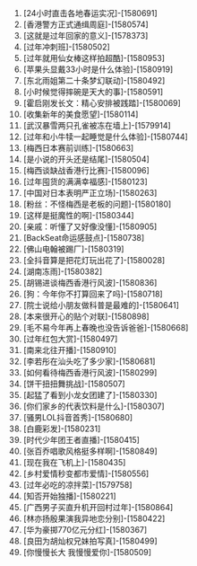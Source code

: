 
1. [24小时直击各地春运实况]-[1580691]
1. [香港警方正式通缉周庭]-[1580574]
1. [这就是过年回家的意义]-[1578373]
1. [过年冲刺班]-[1580502]
1. [过年就用仙女棒这样拍超酷]-[1580953]
1. [苹果头显戴33小时是什么体验]-[1580919]
1. [东北雨姐第二十条梦幻联动]-[1580492]
1. [小时候觉得摔碗是天大的事]-[1580591]
1. [霍启刚发长文：精心安排被践踏]-[1580069]
1. [收集新年的美食愿望]-[1580114]
1. [武汉暴雪两只孔雀被冻在墙上]-[1579914]
1. [过年和小牛犊一起睡觉是什么体验]-[1580744]
1. [梅西日本赛前训练]-[1580663]
1. [是小说的开头还是结尾]-[1580504]
1. [梅西谈缺战香港行比赛]-[1580096]
1. [过年囤货的满满幸福感]-[1580123]
1. [中国对日本表明严正立场]-[1580263]
1. [粉丝：不怪梅西是老板的问题]-[1580180]
1. [这样是挺魔性的啊]-[1580344]
1. [亲戚：听懂了又好像没懂]-[1580905]
1. [BackSeat命运感鼓点]-[1580738]
1. [佛山电翰被踢厂]-[1580319]
1. [全抖音算是把花灯玩出花了]-[1580028]
1. [湖南冻雨]-[1580382]
1. [胡锡进谈梅西香港行风波]-[1580836]
1. [狗：今年你不打算回来了吗]-[1580718]
1. [院士说给小朋友做科普是最难的]-[1580641]
1. [本来很开心的贴个对联]-[1580898]
1. [毛不易今年再上春晚也没告诉爸爸]-[1580668]
1. [过年红包大赏]-[1580497]
1. [南来北往开播]-[1580910]
1. [李若彤在汕头吃了多少家]-[1580681]
1. [如何看待梅西香港行风波]-[1580299]
1. [饼干扭扭舞挑战]-[1580507]
1. [起猛了看到小龙女团建了]-[1580330]
1. [你们家乡的代表饮料是什么]-[1580307]
1. [骚男LOL抖音首秀]-[1580680]
1. [白鹿彩发]-[1580231]
1. [时代少年团王者直播]-[1580415]
1. [张百乔唱歌风格挺多样啊]-[1580849]
1. [现在我在飞机上]-[1580435]
1. [乡村爱情秒变都市爱情]-[1580556]
1. [过年必吃的凉拌菜]-[1579758]
1. [知否开始独播]-[1580221]
1. [广西男子买直升机开回村过年]-[1580864]
1. [林亦扬殷果演我异地恋分别]-[1580422]
1. [华为豪掷770亿元分红]-[1580367]
1. [良田为胡灿权兄妹拍写真]-[1580499]
1. [你慢慢长大 我慢慢爱你]-[1580509]